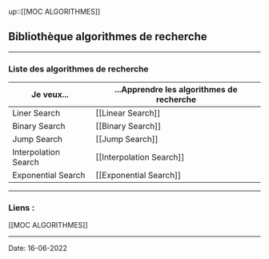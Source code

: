 

up::[[MOC ALGORITHMES]]

## Bibliothèque algorithmes de recherche

---

### Liste des algorithmes de recherche


| Je veux...           | ...Apprendre les algorithmes de recherche |
| -------------------- | ----------------------------------------- |
| Liner Search         | [[Linear Search]]                         |
| Binary Search        | [[Binary Search]]                         |
| Jump Search          | [[Jump Search]]                           |
| Interpolation Search | [[Interpolation Search]]                  |
| Exponential Search   | [[Exponential Search]]                    | 



---
### Liens :

[[MOC ALGORITHMES]]

---

Date: 16-06-2022